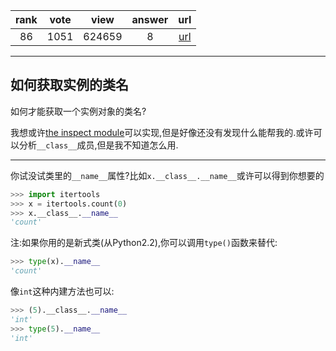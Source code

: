 
| rank | vote | view | answer | url |
|:-:|:-:|:-:|:-:|:-:|
|86|1051|624659|8| [url](http://stackoverflow.com/questions/510972/getting-the-class-name-of-an-instance) |
***

## 如何获取实例的类名

如何才能获取一个实例对象的类名?

我想或许[the inspect module](https://docs.python.org/library/inspect)可以实现,但是好像还没有发现什么能帮我的.或许可以分析`__class__`成员,但是我不知道怎么用.

***

你试没试类里的`__name__`属性?比如`x.__class__.__name__`或许可以得到你想要的

```python
>>> import itertools
>>> x = itertools.count(0)
>>> x.__class__.__name__
'count'
```

注:如果你用的是新式类(从Python2.2),你可以调用`type()`函数来替代:

```python
>>> type(x).__name__
'count'
```

像`int`这种内建方法也可以:

```python
>>> (5).__class__.__name__
'int'
>>> type(5).__name__
'int'
```